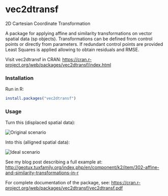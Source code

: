 # vec2dtransf
2D Cartesian Coordinate Transformation

A package for applying affine and similarity transformations on vector spatial data (sp objects). Transformations can be defined from control points or directly from parameters. If redundant control points are provided Least Squares is applied allowing to obtain residuals and RMSE.

Visit vec2dtransf in CRAN: https://cran.r-project.org/web/packages/vec2dtransf/index.html 

### Installation
Run in R:
```R
install.packages("vec2dtransf")
```

### Usage 

Turn this (displaced spatial data): 

![Original scenario][1]

Into this (alligned spatial data): 

![Ideal scenario][2]

See my blog post describing a full example at: http://geotux.tuxfamily.org/index.php/en/component/k2/item/302-affine-and-similarity-transformations-in-r 

For complete documentation of the package, see: https://cran.r-project.org/web/packages/vec2dtransf/vec2dtransf.pdf

[1]: http://downloads.tuxfamily.org/tuxgis/geoblogs/vec2dtransf/imgs/08_vec2dtransf.png
[2]: http://downloads.tuxfamily.org/tuxgis/geoblogs/vec2dtransf/imgs/07_vec2dtransf.png
